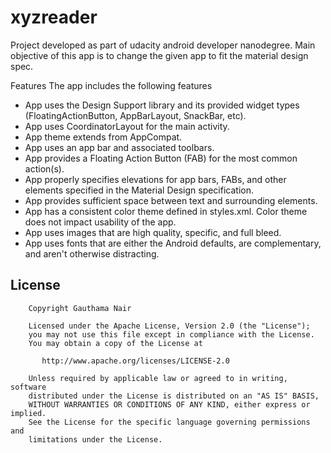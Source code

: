 # xyzreader
Project developed as part of udacity android developer nanodegree.
Main objective of this app is to change the given app to fit the material design spec.

Features
The app includes the following features
* App uses the Design Support library and its provided widget types (FloatingActionButton, AppBarLayout, SnackBar, etc).
* App uses CoordinatorLayout for the main activity.
* App theme extends from AppCompat.
* App uses an app bar and associated toolbars.
* App provides a Floating Action Button (FAB) for the most common action(s).
* App properly specifies elevations for app bars, FABs, and other elements specified in the Material Design specification.
* App provides sufficient space between text and surrounding elements.
* App has a consistent color theme defined in styles.xml. Color theme does not impact usability of the app.
* App uses images that are high quality, specific, and full bleed.
* App uses fonts that are either the Android defaults, are complementary, and aren't otherwise distracting.


## License

```
    Copyright Gauthama Nair

    Licensed under the Apache License, Version 2.0 (the "License");
    you may not use this file except in compliance with the License.
    You may obtain a copy of the License at

       http://www.apache.org/licenses/LICENSE-2.0

    Unless required by applicable law or agreed to in writing, software
    distributed under the License is distributed on an "AS IS" BASIS,
    WITHOUT WARRANTIES OR CONDITIONS OF ANY KIND, either express or implied.
    See the License for the specific language governing permissions and
    limitations under the License.



